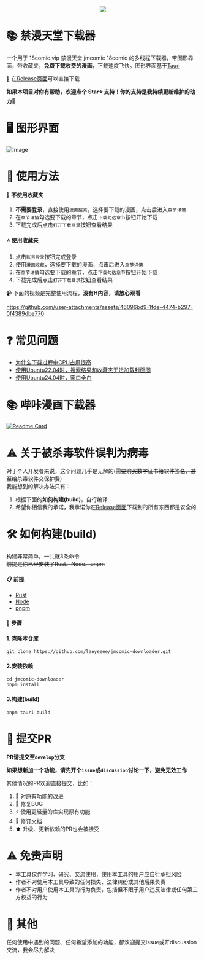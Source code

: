 <p align="center">
    <img src="https://github.com/user-attachments/assets/fe827cec-5179-4215-913c-a05b660a9a0f" style="align-self: center"/>
</p>

# 📚 禁漫天堂下载器

一个用于 18comic.vip 禁漫天堂 jmcomic 18comic 的多线程下载器，带图形界面，带收藏夹，**免费下载收费的漫画**，下载速度飞快。图形界面基于[Tauri](https://v2.tauri.app/start/)

🔽 在[Release页面](https://github.com/lanyeeee/jmcomic-downloader/releases)可以直接下载

**如果本项目对你有帮助，欢迎点个 Star⭐ 支持！你的支持是我持续更新维护的动力🙏**

# 🖥️ 图形界面

![image](https://github.com/user-attachments/assets/619292c1-d0ab-4b92-8601-0dfb81fd460b)

# 📖 使用方法

#### 🚀 不使用收藏夹

1. **不需要登录**，直接使用`漫画搜索`，选择要下载的漫画，点击后进入`章节详情`
2. 在`章节详情`勾选要下载的章节，点击`下载勾选章节`按钮开始下载
3. 下载完成后点击`打开下载目录`按钮查看结果

#### ⭐ 使用收藏夹

1. 点击`账号登录`按钮完成登录
2. 使用`漫画收藏`，选择要下载的漫画，点击后进入`章节详情`
3. 在`章节详情`勾选要下载的章节，点击`下载勾选章节`按钮开始下载
4. 下载完成后点击`打开下载目录`按钮查看结果

📹 下面的视频是完整使用流程，**没有H内容，请放心观看**

https://github.com/user-attachments/assets/46096bd9-1fde-4474-b297-0f4389dbe770

# ❓ 常见问题

- [为什么下载过程中CPU占用很高](https://github.com/lanyeeee/jmcomic-downloader/discussions/11)
- [使用Ubuntu22.04时，搜索结果和收藏夹无法加载封面图](https://github.com/lanyeeee/jmcomic-downloader/discussions/31)
- [使用Ubuntu24.04时，窗口全白](https://github.com/lanyeeee/jmcomic-downloader/discussions/32)

# 📚 哔咔漫画下载器  

[![Readme Card](https://github-readme-stats.vercel.app/api/pin/?username=lanyeeee&repo=picacomic-downloader)](https://github.com/lanyeeee/picacomic-downloader)  

# ⚠️ 关于被杀毒软件误判为病毒

对于个人开发者来说，这个问题几乎是无解的(~~需要购买数字证书给软件签名，甚至给杀毒软件交保护费~~)  
我能想到的解决办法只有：

1. 根据下面的**如何构建(build)**，自行编译
2. 希望你相信我的承诺，我承诺你在[Release页面](https://github.com/lanyeeee/jmcomic-downloader/releases)下载到的所有东西都是安全的

# 🛠️ 如何构建(build)

构建非常简单，一共就3条命令  
~~前提是你已经安装了Rust、Node、pnpm~~

#### 📋 前提

- [Rust](https://www.rust-lang.org/tools/install)
- [Node](https://nodejs.org/en)
- [pnpm](https://pnpm.io/installation)

#### 📝 步骤

#### 1. 克隆本仓库

```
git clone https://github.com/lanyeeee/jmcomic-downloader.git
```

#### 2.安装依赖

```
cd jmcomic-downloader
pnpm install
```

#### 3.构建(build)

```
pnpm tauri build
```

# 🤝 提交PR

**PR请提交至`develop`分支**

**如果想新加一个功能，请先开个`issue`或`discussion`讨论一下，避免无效工作**

其他情况的PR欢迎直接提交，比如：

1. 🔧 对原有功能的改进
2. 🐛 修复BUG
3. ⚡ 使用更轻量的库实现原有功能
4. 📝 修订文档
5. ⬆️ 升级、更新依赖的PR也会被接受

# ⚠️ 免责声明

- 本工具仅作学习、研究、交流使用，使用本工具的用户应自行承担风险
- 作者不对使用本工具导致的任何损失、法律纠纷或其他后果负责
- 作者不对用户使用本工具的行为负责，包括但不限于用户违反法律或任何第三方权益的行为

# 💬 其他

任何使用中遇到的问题、任何希望添加的功能，都欢迎提交issue或开discussion交流，我会尽力解决  
